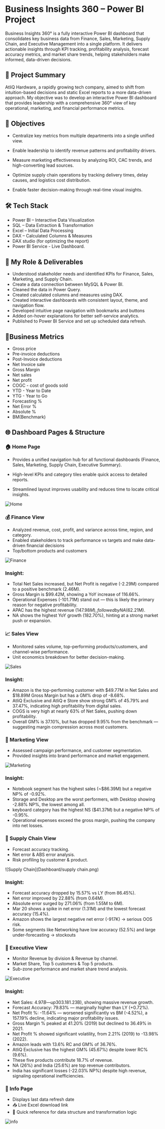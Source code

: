 # Business Insights 360 – Power BI Project

Business Insights 360° is a fully interactive Power BI dashboard that consolidates key business data from Finance, Sales, Marketing, Supply Chain, and Executive Management into a single platform. 
It delivers actionable insights through KPI tracking, profitability analysis, forecast accuracy metrics, and market share trends, helping stakeholders make informed, data-driven decisions.

## 🌟 Project Summary

AtliQ Hardware, a rapidly growing tech company, aimed to shift from intuition-based decisions and static Excel reports to a more data-driven approach.
My objective was to develop an interactive Power BI dashboard that provides leadership with a comprehensive 360° view of key operational, marketing, and financial performance metrics.

## 🎯 Objectives

- Centralize key metrics from multiple departments into a single unified view.
  
- Enable leadership to identify revenue patterns and profitability drivers.

- Measure marketing effectiveness by analyzing ROI, CAC trends, and high-converting lead sources.

- Optimize supply chain operations by tracking delivery times, delay causes, and logistics cost distribution.

- Enable faster decision-making through real-time visual insights.

## 🛠 Tech Stack
- Power BI – Interactive Data Visualization
- SQL – Data Extraction & Transformation
- Excel – Initial Data Processing
- DAX – Calculated Columns & Measures
- DAX studio (for optimizing the report)
- Power BI Service - Live Dashboard.

## 💼 My Role & Deliverables
-  Understood stakeholder needs and identified KPIs for Finance, Sales, Marketing, and Supply Chain.
-  Create a data connection between MySQL & Power BI.
-  Cleaned the data in Power Query.
-  Created calculated columns and measures using DAX.
-  Created interactive dashboards with consistent layout, theme, and navigation flow.
-  Developed intuitive page navigation with bookmarks and buttons
-  Added on-hover explanations for better self-service analytics.
-  Published to Power BI Service and set up scheduled data refresh.

## 📌Business Metrics
- Gross price
- Pre-invoice deductions
- Post-Invoice deductions
- Net Invoice sale
- Gross Margin
- Net sales
- Net profit
- COGC - cost of goods sold
- YTD - Year to Date
- YTG - Year to Go
- Forecasting %
- Net Error %
- Absolute %
- BM(Benchmark)

## 🌐 Dashboard Pages & Structure

### 🏠 Home Page
- Provides a unified navigation hub for all functional dashboards (Finance, Sales, Marketing, Supply Chain, Executive Summary).

- High-level KPIs and category tiles enable quick access to detailed reports.

- Streamlined layout improves usability and reduces time to locate critical insights.

![Home](Dashboard/home.png)

### 💰 Finance View
- Analyzed revenue, cost, profit, and variance across time, region, and category.
- Enabled stakeholders to track performance vs targets and make data-driven financial decisions
- Top/bottom products and customers

![Finance](Dashboard/finance.png)
### Insight:

- Total Net Sales increased, but Net Profit is negative (-2.29M) compared to a positive benchmark (2.46M).
- Gross Margin is $99.42M, showing a YoY increase of 116.66%.
- Operational Expenses (-101.71M) stand out — this is likely the primary reason for negative profitability.
- APAC has the highest revenue ($147.98M), followed by NA ($62.21M).
- NA shows the highest YoY growth (182.70%), hinting at a strong market push or expansion.

### 📈 Sales View
- Monitored sales volume, top-performing products/customers, and channel-wise performance.
- Unit economics breakdown for better decision-making.

 ![Sales](Dashboard/sales.png)
 ### Insight:

 - Amazon is the top-performing customer with $49.77M in Net Sales and $18.89M Gross Margin but has a GM% drop of -8.68%.
 - AtliQ Exclusive and AtliQ e Store show strong GM% of 45.79% and 37.47%, indicating high profitability from digital sales.
 - COGS is very high at nearly 63% of Net Sales, pushing down profitability.
 - Overall GM% is 37.10%, but has dropped 9.95% from the benchmark — suggesting margin compression across most customers.

### 📢 Marketing View
- Assessed campaign performance, and customer segmentation.
- Provided insights into brand performance and market engagement.

![Marketing](Dashboard/marketing.png)
### Insight:

- Notebook segment has the highest sales (~$86.39M) but a negative NP% of -0.92%.
- Storage and Desktop are the worst performers, with Desktop showing -2.88% NP%, the lowest among all.
- keyboard category has the highest NS ($41.37M) but a negative NP% of -0.95%.
- Operational expenses exceed the gross margin, pushing the company into net losses.

### 🚚 Supply Chain View
- Forecast accuracy tracking.
- Net error & ABS error analysis.
- Risk profiling by customer & product.

![Supply Chain](Dashboard/supply chain.png)
### Insight:

- Forecast accuracy dropped by 15.57% vs LY (from 86.45%).
- Net error improved by 22.88% (from 0.64M).
- Absolute error surged by 271.06% (from 1.55M to 6M).
- Mar 20 shows a spike in net error (1.31M) and the lowest forecast accuracy (15.4%).
- Amazon shows the largest negative net error (-917K) → serious OOS risk.
- Some segments like Networking have low accuracy (52.5%) and large under-forecasting → stockouts

### 🏢 Executive View
- Monitor Revenue by division & Revenue by channel.
- Market Share, Top 5 customers & Top 5 products.
- Sub-zone performance and market share trend analysis.

![Executive](Dashboard/executive.png)
### Insight:

- Net Sales: $4.97B — up 303.18% vs BM ($1.23B), showing massive revenue growth.
- Forecast Accuracy: 79.83% — marginally higher than LY (+0.72%).
- Net Profit %: -11.64% — worsened significantly vs BM (-4.52%), a 157.19% decline, indicating major profitability issues.
- Gross Margin % peaked at 41.20% (2019) but declined to 36.49% in 2021.
- Net Profit % showed significant volatility, from 2.21% (2019) to -13.98% (2022).
- Amazon leads with 13.6% RC and GM% of 36.76%.
- AtliQ Exclusive has the highest GM% (45.67%) despite lower RC% (9.6%).
- These five products contribute 18.7% of revenue.
- NA (26%) and India (25.6%) are top revenue contributors.
- India has significant losses (-22.03% NP%) despite high revenue, signaling operational inefficiencies.

### 📘 Info Page
-  Displays last data refresh date
- 📥 Live Excel download link
- 🧾 Quick reference for data structure and transformation logic

![info]()


